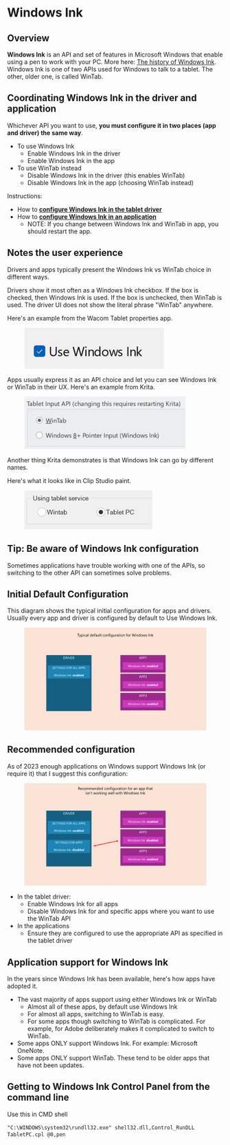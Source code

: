 # Windows Ink

## **Overview**

**Windows Ink** is an API and set of features in Microsoft Windows that enable using a pen to work with your PC.  More here: [The history of Windows Ink](the-history-of-windows-ink.md). Windows Ink is one of two APIs used for Windows to talk to a tablet. The other, older one, is called WinTab.

## Coordinating Windows Ink in the driver and application

Whichever API you want to use, **you must configure it in two places (app and driver) the same way**.

* To use Windows Ink
  * Enable Windows Ink in the driver
  * Enable Windows Ink in the app
* To use WinTab instead
  * Disable Windows Ink in the driver (this enables WinTab)
  * Disable Windows Ink in the app (choosing WinTab instead)

Instructions:

* How to [**configure Windows Ink in the tablet driver**](configure-windows-ink-in-the-tablet-driver.md) &#x20;
* How to [**configure Windows Ink in an application**](configure-windows-ink-for-apps.md)&#x20;
  * NOTE: If you change between Windows Ink and WinTab in app, you should restart the app.

## Notes the user experience

Drivers and apps typically present the Windows Ink vs WinTab choice in different ways.

Drivers show it most often as a Windows Ink checkbox. If the box is checked, then Windows Ink is used. If the box is unchecked, then WinTab is used. The driver UI does not show the literal phrase "WinTab" anywhere. &#x20;

Here's an example from the Wacom Tablet properties app.

<figure><img src="../../../.gitbook/assets/image (3) (1).png" alt=""><figcaption></figcaption></figure>

Apps usually express it as an API choice and let you can see Windows Ink or WinTab in their UX. Here's an example from Krita.

<figure><img src="../../../.gitbook/assets/image (6).png" alt="" width="375"><figcaption></figcaption></figure>

Another thing Krita demonstrates is that Windows Ink can go by different names.

Here's what it looks like in Clip Studio paint.&#x20;

<figure><img src="../../../.gitbook/assets/image (5).png" alt="" width="298"><figcaption></figcaption></figure>

## Tip: Be aware of Windows Ink configuration

Sometimes applications have trouble working with one of the APIs, so switching to the other API can sometimes solve problems.

## Initial Default Configuration

This diagram shows the typical initial configuration for apps and drivers. Usually every app and driver is configured by default to Use Windows Ink.

<figure><img src="../../../.gitbook/assets/image (1) (1) (1) (1) (1) (1) (1) (1).png" alt=""><figcaption></figcaption></figure>



## Recommended configuration

As of 2023 enough applications on Windows support Windows Ink (or require it) that I suggest this configuration:

<figure><img src="../../../.gitbook/assets/image (2) (1) (1).png" alt=""><figcaption></figcaption></figure>

* In the tablet driver:
  * Enable Windows Ink for all apps
  * Disable Windows Ink for and specific apps where you want to use the WinTab API
* In the applications
  * Ensure they are configured to use the appropriate API as specified in the tablet driver&#x20;

## Application support for Windows Ink

In the years since Windows Ink has been available, here's how apps have adopted it.

* The vast majority of apps support using either Windows Ink or WinTab
  * Almost all of these apps, by default use Windows Ink
  * For almost all apps, switching to WinTab is easy.&#x20;
  * For some apps though switching to WinTab is complicated. For example, for Adobe deliberately makes it complicated to switch to WinTab.
* Some apps ONLY support Windows Ink. For example: Microsoft OneNote.
* Some apps ONLY support WinTab. These tend to be older apps that have not been updates.

## Getting to Windows Ink Control Panel from the command line

Use this in CMD shell

```
"C:\WINDOWS\system32\rundll32.exe" shell32.dll,Control_RunDLL TabletPC.cpl @0,pen
```

